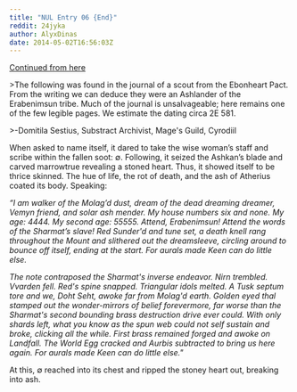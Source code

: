 ```yaml
---
title: "NUL Entry 06 {End}"
reddit: 24jyka
author: AlyxDinas
date: 2014-05-02T16:56:03Z
---
```


[Continued from here](http://www.reddit.com/r/teslore/comments/24iefs/nul_entry_05_apocrypha/)

&gt;The following was found in the journal of a scout from the Ebonheart Pact. From the writing we can deduce they were an Ashlander of the Erabenimsun tribe. Much of the journal is unsalvageable; here remains one of the few legible pages. We estimate the dating circa 2E 581.
 
&gt;-Domitila Sestius, Substract Archivist, Mage's Guild, Cyrodiil 

When asked to name itself, it dared to take the wise woman’s staff and scribe within the fallen soot: ∅. Following, it seized the Ashkan’s blade and carved marrowtrue revealing a stoned heart. Thus, it showed itself to be thrice skinned. The hue of life, the rot of death, and the ash of Atherius coated its body. Speaking:

*“I am walker of the Molag’d dust, dream of the dead dreaming dreamer, Vemyn friend, and solar ash mender. My house numbers six and none. My age: 4444. My second age: 55555. Attend, Erabenimsun! Attend the words of the Sharmat’s slave! Red Sunder'd and tune set, a death knell rang throughout the Mount and slithered out the dreamsleeve, circling around to bounce off itself, ending at the start. For aurals made Keen can do little else.*

*The note contraposed the Sharmat's inverse endeavor. Nirn trembled. Vvarden fell. Red's spine snapped. Triangular idols melted. A Tusk septum tore and we, Doht Seht, awoke far from Molag'd earth. Golden eyed thal stamped out the wonder-mirrors of belief forevermore, far worse than the Sharmat's second bounding brass destruction drive ever could. With only shards left, what you know as the spun web could not self sustain and broke, clicking all the while. First brass remained forged and awoke on Landfall. The World Egg cracked and Aurbis subtracted to bring us here again. For aurals made Keen can do little else."*

At this, ∅ reached into its chest and ripped the stoney heart out, breaking into ash.
